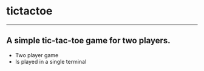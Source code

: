# tictactoe

---

## A simple tic-tac-toe game for two players.
* Two player game
* Is played in a single terminal
